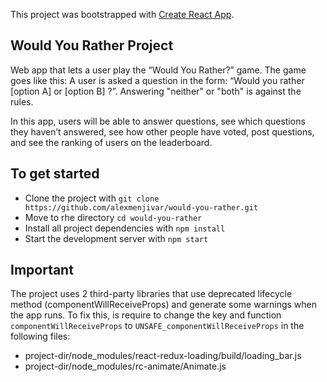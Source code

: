 This project was bootstrapped with [Create React App](https://github.com/facebook/create-react-app).

## Would You Rather Project

Web app that lets a user play the “Would You Rather?” game. The game goes like this: A user is asked a question in the form: “Would you rather [option A] or [option B] ?”. Answering "neither" or "both" is against the rules.

In this app, users will be able to answer questions, see which questions they haven’t answered, see how other people have voted, post questions, and see the ranking of users on the leaderboard.

## To get started 
* Clone the project with `git clone https://github.com/alexmenjivar/would-you-rather.git`
* Move to rhe directory `cd would-you-rather`
* Install all project dependencies with `npm install`
* Start the development server with `npm start`

## Important

The project uses 2 third-party libraries that use deprecated lifecycle method (componentWillReceiveProps) and generate some warnings when the app runs. To fix this, is require to change the key and function `componentWillReceiveProps` to `UNSAFE_componentWillReceiveProps` in the following files:
* project-dir/node_modules/react-redux-loading/build/loading_bar.js
* project-dir/node_modules/rc-animate/Animate.js
